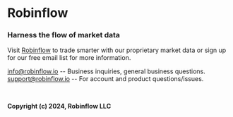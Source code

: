 # Robinflow

### Harness the flow of market data

Visit [Robinflow](https://robinflow.io/) to trade smarter with our proprietary market data or sign up for our free email list for more information. 

info@robinflow.io -- Business inquiries, general business questions.<br>
support@robinflow.io -- For account and product questions/issues.<br>

<br>

**Copyright (c) 2024, Robinflow LLC**
